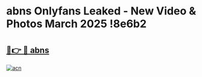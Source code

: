 # abns Onlyfans Leaked - New Video & Photos March 2025 !8e6b2

# <h2><a href="https://ldprk0.iuczelnia.edu.pl?title=abns&ref=8e6b2">🔗👉 🔴 abns</a></h2>

[![acn](https://github.com/user-attachments/assets/0f9c940e-d8b0-45ae-aac7-cd30a18b3e1c)](https://ldprk0.iuczelnia.edu.pl?title=abns&ref=8e6b2)

